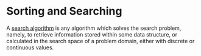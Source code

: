 # Sorting and Searching

A [search algorithm](https://en.wikipedia.org/wiki/Search_algorithm) is any algorithm which solves the search problem, namely, to retrieve information stored within some data structure, or calculated in the search space of a problem domain, either with discrete or continuous values.
